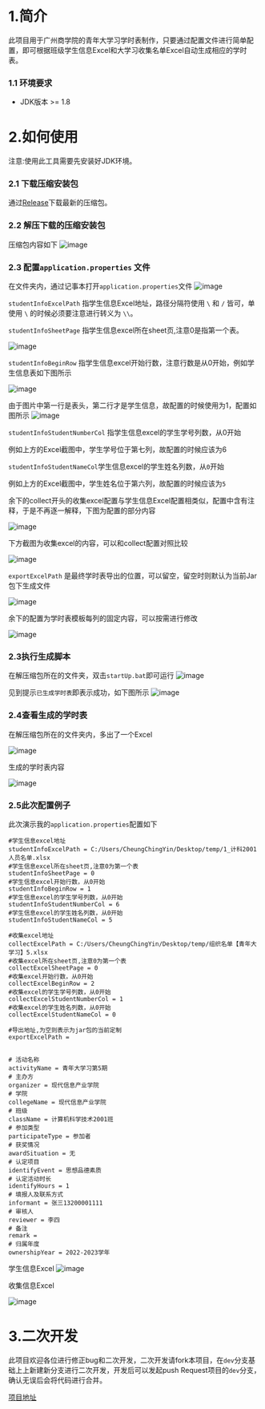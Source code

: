 # 1.简介
此项目用于广州商学院的青年大学习学时表制作，只要通过配置文件进行简单配置，即可根据班级学生信息Excel和大学习收集名单Excel自动生成相应的学时表。

### 1.1 环境要求
- JDK版本 >= 1.8

# 2.如何使用

注意:使用此工具需要先安装好JDK环境。

### 2.1 下载压缩安装包
通过[Release](https://github.com/CheungChingYin/YouthStudy/releases)下载最新的压缩包。

### 2.2 解压下载的压缩安装包
压缩包内容如下
![image](https://user-images.githubusercontent.com/20316736/231210326-b313bb3d-777a-468d-8704-d1602ec4d0d3.png)

### 2.3 配置`application.properties` 文件
在文件夹内，通过记事本打开`application.properties`文件
![image](https://user-images.githubusercontent.com/20316736/231211868-462903cb-a873-484e-81f3-98c19e719f7b.png)

`studentInfoExcelPath` 指学生信息Excel地址，路径分隔符使用 `\` 和 `/` 皆可，单使用 `\` 的时候必须要注意进行转义为 `\\`。

`studentInfoSheetPage` 指学生信息excel所在sheet页,注意0是指第一个表。

![image](https://user-images.githubusercontent.com/20316736/231212935-1aa77d1d-243e-4e17-b96c-9b06611275cc.png)

`studentInfoBeginRow` 指学生信息excel开始行数，注意行数是从0开始，例如学生信息表如下图所示

![image](https://user-images.githubusercontent.com/20316736/231214094-83548fbc-b0c5-49af-981e-e6516233effe.png)

由于图片中第一行是表头，第二行才是学生信息，故配置的时候使用为1，配置如图所示
![image](https://user-images.githubusercontent.com/20316736/231215532-2982c283-b49c-4e19-9d9a-e740a12f11d3.png)

`studentInfoStudentNumberCol` 指学生信息excel的学生学号列数，从0开始

例如上方的Excel截图中，学生学号位于第七列，故配置的时候应该为6

`studentInfoStudentNameCol`学生信息excel的学生姓名列数，从`0`开始

例如上方的Excel截图中，学生姓名位于第六列，故配置的时候应该为`5`

余下的collect开头的收集excel配置与学生信息Excel配置相类似，配置中含有注释，于是不再逐一解释，下图为配置的部分内容

![image](https://user-images.githubusercontent.com/20316736/231217688-e39d28df-8d07-480b-8340-61f0338d12e4.png)

下方截图为收集excel的内容，可以和collect配置对照比较

![image](https://user-images.githubusercontent.com/20316736/231222788-e4d481f2-ca4a-4819-b863-cc84bc50210d.png)

`exportExcelPath` 是最终学时表导出的位置，可以留空，留空时则默认为当前Jar包下生成文件

![image](https://user-images.githubusercontent.com/20316736/231220828-c4bd1bbb-3abe-4036-8396-fbc55927b1f0.png)

余下的配置为学时表模板每列的固定内容，可以按需进行修改

![image](https://user-images.githubusercontent.com/20316736/231221419-6d8888bd-9f6b-44eb-94da-0d55d5b8f597.png)

### 2.3执行生成脚本
在解压缩包所在的文件夹，双击`startUp.bat`即可运行
![image](https://user-images.githubusercontent.com/20316736/231223005-baee6f9c-30cc-48ed-b788-e8fee2698d02.png)

见到提示`已生成学时表`即表示成功，如下图所示
![image](https://user-images.githubusercontent.com/20316736/231223190-1b28d6cd-e61c-4dd2-b10e-eba89b18b49e.png)

### 2.4查看生成的学时表
在解压缩包所在的文件夹内，多出了一个Excel

![image](https://user-images.githubusercontent.com/20316736/231224227-667c4f77-a60f-4f5f-8343-27a79ba6bcd7.png)

生成的学时表内容

![image](https://user-images.githubusercontent.com/20316736/231224339-8d5cac29-50d6-4ab4-b13c-22da63dae8c8.png)



### 2.5此次配置例子

此次演示我的`application.properties`配置如下
```
#学生信息excel地址
studentInfoExcelPath = C:/Users/CheungChingYin/Desktop/temp/1_计科2001人员名单.xlsx
#学生信息excel所在sheet页,注意0为第一个表
studentInfoSheetPage = 0
#学生信息excel开始行数，从0开始
studentInfoBeginRow = 1
#学生信息excel的学生学号列数，从0开始
studentInfoStudentNumberCol = 6
#学生信息excel的学生姓名列数，从0开始
studentInfoStudentNameCol = 5

#收集excel地址
collectExcelPath = C:/Users/CheungChingYin/Desktop/temp/组织名单【青年大学习】5.xlsx
#收集excel所在sheet页,注意0为第一个表
collectExcelSheetPage = 0
#收集excel开始行数，从0开始
collectExcelBeginRow = 2
#收集excel的学生学号列数，从0开始
collectExcelStudentNumberCol = 1
#收集excel的学生姓名列数，从0开始
collectExcelStudentNameCol = 0

#导出地址,为空则表示为jar包的当前定制
exportExcelPath =


# 活动名称
activityName = 青年大学习第5期
# 主办方
organizer = 现代信息产业学院
# 学院
collegeName = 现代信息产业学院
# 班级
className = 计算机科学技术2001班
# 参加类型
participateType = 参加者
# 获奖情况
awardSituation = 无
# 认定项目
identifyEvent = 思想品德素质
# 认定活动时长
identifyHours = 1
# 填报人及联系方式
informant = 张三13200001111
# 审核人
reviewer = 李四
# 备注
remark =
# 归属年度
ownershipYear = 2022-2023学年
```


学生信息Excel
![image](https://user-images.githubusercontent.com/20316736/231223560-84f5d33d-664b-47c9-b072-7490c9ff6952.png)

收集信息Excel

![image](https://user-images.githubusercontent.com/20316736/231223635-8c49a3f5-85ca-4a9a-b4a1-ccde49c31359.png)

# 3.二次开发

此项目欢迎各位进行修正bug和二次开发，二次开发请fork本项目，在`dev`分支基础上上新建新分支进行二次开发，开发后可以发起push Request项目的`dev`分支，确认无误后会将代码进行合并。

[项目地址](https://github.com/CheungChingYin/YouthStudy)









